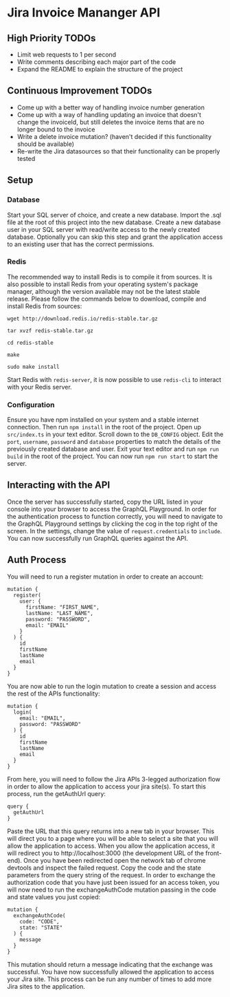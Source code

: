 # Jira Invoice Mananger API

## High Priority TODOs

* Limit web requests to 1 per second
* Write comments describing each major part of the code
* Expand the README to explain the structure of the project

## Continuous Improvement TODOs

* Come up with a better way of handling invoice number generation
* Come up with a way of handling updating an invoice that doesn't change the invoiceId, but still deletes the invoice items that are no longer bound to the invoice
* Write a delete invoice mutation? (haven't decided if this functionality should be available)
* Re-write the Jira datasources so that their functionality can be properly tested

## Setup

### Database

Start your SQL server of choice, and create a new database. Import the .sql file at the root of this project into the new database.
Create a new database user in your SQL server with read/write access to the newly created database. Optionally you can skip this step and grant the application access to an existing user that has the correct permissions.

### Redis

The recommended way to install Redis is to compile it from sources. It is also possible to install Redis from your operating system's package manager, although the version available may not be the latest stable release. Please follow the commands below to download, compile and install Redis from sources:

```
wget http://download.redis.io/redis-stable.tar.gz

tar xvzf redis-stable.tar.gz

cd redis-stable

make

sudo make install
```

Start Redis with `redis-server`, it is now possible to use `redis-cli` to interact with your Redis server.

### Configuration

Ensure you have npm installed on your system and a stable internet connection. Then run `npm install` in the root of the project. Open up `src/index.ts` in your text editor. Scroll down to the `DB_CONFIG` object. Edit the `port`, `username`, `password` and `database` properties to match the details of the previously created database and user.
Exit your text editor and run `npm run build` in the root of the project. You can now run `npm run start` to start the server.

## Interacting with the API

Once the server has successfully started, copy the URL listed in your console into your browser to access the GraphQL Playground. In order for the authentication process to function correctly, you will need to navigate to the GraphQL Playground settings by clicking the cog in the top right of the screen. In the settings, change the value of `request.credentials` to `include`. You can now successfully run GraphQL queries against the API.

## Auth Process

You will need to run a register mutation in order to create an account:

```
mutation {
  register(
    user: {
      firstName: "FIRST_NAME",
      lastName: "LAST_NAME",
      password: "PASSWORD",
      email: "EMAIL"
    }
  ) {
    id
    firstName
    lastName
    email
  }
}
```

You are now able to run the login mutation to create a session and access the rest of the APIs functionality:

```
mutation {
  login(
    email: "EMAIL",
    password: "PASSWORD"
  ) {
    id
    firstName
    lastName
    email
  }
}
```

From here, you will need to follow the Jira APIs 3-legged authorization flow in order to allow the application to access your jira site(s). To start this process, run the getAuthUrl query:

```
query {
  getAuthUrl
}
```

Paste the URL that this query returns into a new tab in your browser. This will direct you to a page where you will be able to select a site that you will allow the application to access. When you allow the application access, it will redirect you to http://localhost:3000 (the development URL of the front-end). Once you have been redirected open the network tab of chrome devtools and inspect the failed request. Copy the code and the state parameters from the query string of the request.
In order to exchange the authorization code that you have just been issued for an access token, you will now need to run the exchangeAuthCode mutation passing in the code and state values you just copied:

```
mutation {
  exchangeAuthCode(
    code: "CODE",
    state: "STATE"
  ) {
    message
  }
}
```

This mutation should return a message indicating that the exchange was successful. You have now successfully allowed the application to access your Jira site. This process can be run any number of times to add more Jira sites to the application.

